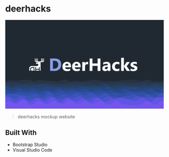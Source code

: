 # deerhacks

[![Website Preview](assets/img/preview.jpg)](https://anthonytedja.github.io/deerhacks)

> deerhacks mockup website

## Built With

- Bootstrap Studio
- Visual Studio Code
